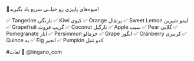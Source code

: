 🍊میوه‌‌‌‌‌‌‌‌‌‌های پاییزی رو خیلــی سریع یاد بگیرید!

✅ Tangerine
نارنگی
✅ Kiwi
کیوی
✅ Orange
پرتقال
✅ Sweet Lemon
لیمو شیرین
✅ Grapefruit
گریپ فروت
✅ Coconut
نارگیل
✅ Apple
سیب
✅ Pear
گلابی
✅ Pomegranate
انار
✅ Persimmon
خرمالو
✅ Grape
انگور
✅ Cranberry
کرنبری
✅ Quince
به
✅ Fig
انجیر
✅ Pumpkin
کدو تنبل

#لغات 
🩵 @lingano_com